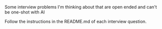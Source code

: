 Some interview problems I'm thinking about that are open ended and can't be one-shot with AI

Follow the instructions in the README.md of each interview question.
